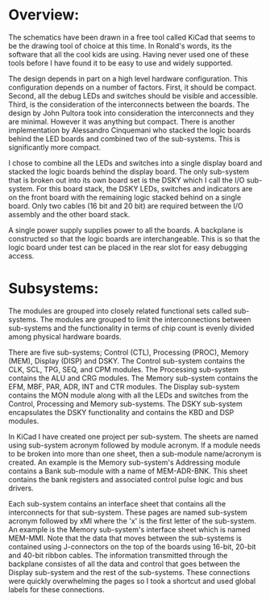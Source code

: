 # Overview: 

The schematics have been drawn in a free tool called KiCad that seems to be the drawing tool of choice at this time.  In Ronald's words, its the software that all the cool kids are using.  Having never used one of these tools before I have found it to be easy to use and widely supported.  

The design depends in part on a high level hardware configuration.  This configuration depends on a number of factors.  First, it should be compact.  Second, all the debug LEDs and switches should be visible and accessible.  Third, is the consideration of the interconnects between the boards.  The design by John Pultora took into consideration the interconnects and they are minimal.  However it was anything but compact.  There is another implementation by Alessandro Cinquemani who stacked the logic boards behind the LED boards and combined two of the sub-systems.  This is significantly more compact.  

I chose to combine all the LEDs and switches into a single display board and stacked the logic boards behind the display board.  The only sub-system that is broken out into its own board set is the DSKY which I call the I/O sub-system.  For this board stack, the DSKY LEDs, switches and indicators are on the front board with the remaining logic stacked behind on a single board.  Only two cables (16 bit and 20 bit) are required between the I/O assembly and the other board stack.  

A single power supply supplies power to all the boards.  A backplane is constructed so that the logic boards are interchangeable.  This is so that the logic board under test can be placed in the rear slot for easy debugging access.  

# Subsystems:

The modules are grouped into closely related functional sets called sub-systems.  The modules are grouped to limit the interconnections between sub-systems and the functionality in terms of chip count is evenly divided among physical hardware boards.  

There are five sub-systems; Control (CTL), Processing (PROC), Memory (MEM), Display (DISP) and DSKY.  The Control sub-system contains the CLK, SCL, TPG, SEQ, and CPM modules.  The Processing sub-system contains the ALU and CRG modules.  The Memory sub-system contains the EFM, MBF, PAR, ADR, INT and CTR modules.  The Display sub-system contains the MON module along with all the LEDs and switches from the Control, Processing and Memory sub-systems.  The DSKY sub-system encapsulates the DSKY functionality and contains the KBD and DSP modules. 

In KiCad I have created one project per sub-system.  The sheets are named using sub-system acronym followed by module acronym.  If a module needs to be broken into more than one sheet, then a sub-module name/acronym is created.  An example is the Memory sub-system's Addressing module contains a Bank sub-module with a name of MEM-ADR-BNK.  This sheet contains the bank registers and associated control pulse logic and bus drivers.  

Each sub-system contains an interface sheet that contains all the interconnects for that sub-system.  These pages are named sub-system acronym followed by xMI where the 'x' is the first letter of the sub-system.  An example is the Memory sub-system's interface sheet which is named MEM-MMI.  Note that the data that moves between the sub-systems is contained using J-connectors on the top of the boards using 16-bit, 20-bit and 40-bit ribbon cables.  The information transmitted through the backplane consistes of all the data and control that goes between the Display sub-system and the rest of the sub-systems.  These connections were quickly overwhelming the pages so I took a shortcut and used global labels for these connections.  
